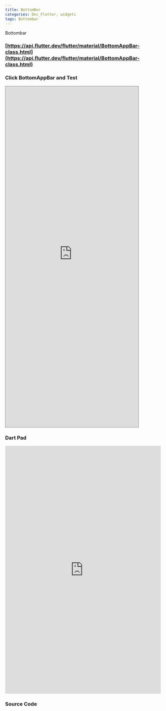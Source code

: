 ```yaml
---
title: BottomBar
categories: Doc_Flutter, widgets
tags: Bottombar
---
```

Bottombar

### [https://api.flutter.dev/flutter/material/BottomAppBar-class.html](https://api.flutter.dev/flutter/material/BottomAppBar-class.html)


### Click BottomAppBar and Test

<iframe src="https://kissthecoke.github.io/doc_flutter_samples//" style="width:430px;height:1100px;border:1px solid gray"></iframe>

### Dart Pad

<iframe src="https://dartpad.dev/?id=8bd5b5bb8ec46996c0ba478b44a064a3" style="width:100%;height:800px;border:none"></iframe>

### Source Code

<script src="https://gist.github.com/kissthecoke/8bd5b5bb8ec46996c0ba478b44a064a3.js"></script>
